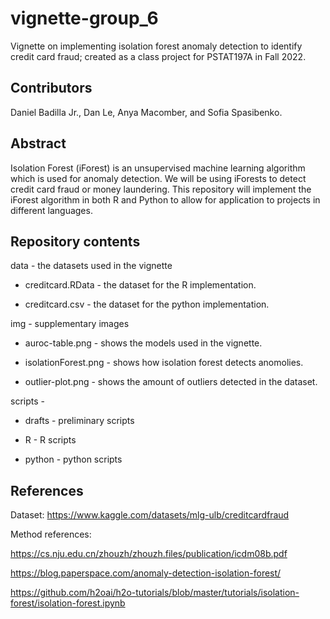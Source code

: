 # vignette-group_6

Vignette on implementing isolation forest anomaly detection to identify credit card fraud; created as a class project for PSTAT197A in Fall 2022.

## Contributors
Daniel Badilla Jr., Dan Le, Anya Macomber, and Sofia Spasibenko.

## Abstract
Isolation Forest (iForest) is an unsupervised machine learning algorithm which is used for anomaly detection. We will be using iForests to detect credit card fraud or money laundering. This repository will implement the iForest algorithm in both R and Python to allow for application to projects in different languages. 

## Repository contents
data - the datasets used in the vignette 

  * creditcard.RData - the dataset for the R implementation.
  
  * creditcard.csv - the dataset for the python implementation.
  
img - supplementary images

  * auroc-table.png - shows the models used in the vignette.
  
  * isolationForest.png - shows how isolation forest detects anomolies.
  
  * outlier-plot.png - shows the amount of outliers detected in the dataset.
  
scripts -

  * drafts - preliminary scripts
   
   * R - R scripts
   
   * python - python scripts
   
   
  
    


## References
Dataset: https://www.kaggle.com/datasets/mlg-ulb/creditcardfraud

Method references:

https://cs.nju.edu.cn/zhouzh/zhouzh.files/publication/icdm08b.pdf	

https://blog.paperspace.com/anomaly-detection-isolation-forest/

https://github.com/h2oai/h2o-tutorials/blob/master/tutorials/isolation-forest/isolation-forest.ipynb
